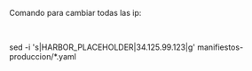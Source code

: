Comando para cambiar todas las ip:

<br>

sed -i 's|HARBOR_PLACEHOLDER|34.125.99.123|g' manifiestos-produccion/*.yaml